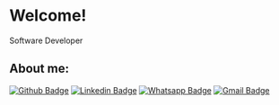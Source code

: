 # Welcome!

Software Developer

## About me:

[![Github Badge](https://img.shields.io/badge/-Github-000?style=flat-square&logo=Github&logoColor=white&link=https://github.com/gersonrocha9)](https://github.com/gersonrocha9)
[![Linkedin Badge](https://img.shields.io/badge/-LinkedIn-blue?style=flat-square&logo=Linkedin&logoColor=white&link=https://www.linkedin.com/in/gerson-rocha-013077174/)](https://www.linkedin.com/in/gerson-rocha-013077174/)
[![Whatsapp Badge](https://img.shields.io/badge/-Whatsapp-4CA143?style=flat-square&labelColor=4CA143&logo=whatsapp&logoColor=white&link=https://api.whatsapp.com/send?phone=5522999534259&text=Olá)](https://api.whatsapp.com/send?phone=5522999534259&text=Olá!)
[![Gmail Badge](https://img.shields.io/badge/-Gmail-c14438?style=flat-square&logo=Gmail&logoColor=white&link=mailto:gersonrocha9@gmail.com)](mailto:gersonrocha9@gmail.com)

